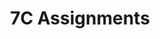 ---
title: 7C Assignments
layout: assignments
description: >-
  The following links contain assignment descriptions.
intro:
  blurbs:
    - image: /img/illustrations-coffee.svg
      text: >
        Assignment 1
      link: sks/fall2022/7C-english/assignment1/
      disabled:
    - image: /img/illustrations-coffee-gear.svg
      text: >
        Assignment 2
      link: sks/fall2022/7C-english/assignment2/
      disabled:
    - image: /img/illustrations-tutorials.svg
      text: >
        Assignment 3
      link: sks/fall2022/7C-english/assignment3/
      disabled:
    - image: /img/illustrations-meeting-space.svg
      text: >
        Assignment 4
      link: sks/fall2022/7C-english/assignment4/
      disabled: disabled
---